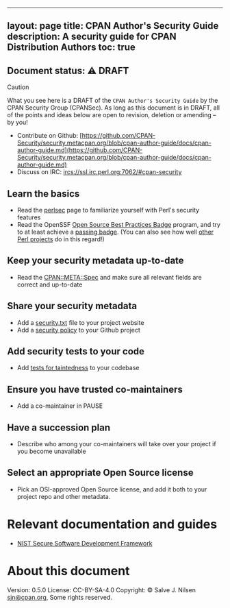 ----
layout: page
title: CPAN Author's Security Guide
description: A security guide for CPAN Distribution Authors
toc: true
----

## Document status: ⚠️  DRAFT

> [!CAUTION]
> What you see here is a DRAFT of the `CPAN Author's Security Guide` by the CPAN Security Group (CPANSec).
> As long as this document is in DRAFT, all of the points and ideas below are open to revision, deletion or amending – by you!
>
> - Contribute on Github: [https://github.com/CPAN-Security/security.metacpan.org/blob/cpan-author-guide/docs/cpan-author-guide.md](https://github.com/CPAN-Security/security.metacpan.org/blob/cpan-author-guide/docs/cpan-author-guide.md)
> - Discuss on IRC: [ircs://ssl.irc.perl.org:7062/#cpan-security](ircs://ssl.irc.perl.org:7062/#cpan-security)

## Learn the basics

* Read the [perlsec](https://perldoc.perl.org/perlsec) page to familiarize yourself with Perl's security features
* Read the OpenSSF [Open Source Best Practices Badge](https://www.bestpractices.dev/en) program, and try to at least achieve a [passing badge](https://www.bestpractices.dev/en/criteria/0). (You can also see how well [other Perl projects](https://www.bestpractices.dev/en/projects?q=perl) do in this regard!)

## Keep your security metadata up-to-date

* Read the [CPAN::META::Spec](https://metacpan.org/pod/CPAN::Meta::Spec) and make sure all relevant fields are correct and up-to-date

## Share your security metadata

* Add a [security.txt](https://securitytxt.org/) file to your project website
* Add a [security policy](https://docs.github.com/en/code-security/getting-started/adding-a-security-policy-to-your-repository#adding-a-security-policy-to-your-repository) to your Github project

## Add security tests to your code

* Add [tests for taintedness](https://metacpan.org/pod/Test::Taint) to your codebase

## Ensure you have trusted co-maintainers

* Add a co-maintainer in PAUSE

## Have a succession plan

* Describe who among your co-maintainers will take over your project if you become unavailable

## Select an appropriate Open Source license

* Pick an OSI-approved Open Source license, and add it both to your project repo and other metadata.


# Relevant documentation and guides

* [NIST Secure Software Development Framework](https://csrc.nist.gov/projects/ssdf)


# About this document

Version: 0.5.0
License: CC-BY-SA-4.0
Copyright: © Salve J. Nilsen <sjn@cpan.org>, Some rights reserved.
